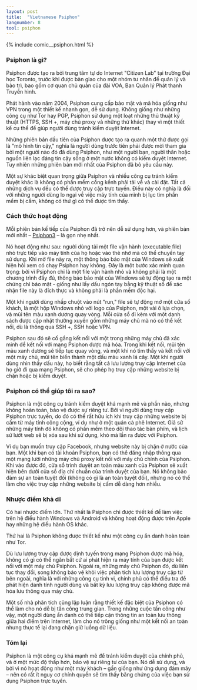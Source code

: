 ```yaml
---
layout: post
title:  "Vietnamese Psiphon"
langnumber: 8
tool: psiphon
---
```


{% include comic__psiphon.html %}

<h3 class='subhed'>Psiphon là gì?</h3>

Psiphon được tạo ra bởi trung tâm tự do Internet "Citizen Lab" tại trường Đại học Toronto, trước khi được bàn giao cho một nhóm tư nhân để quản lý và bảo trì, bao gồm cơ quan chủ quản của đài VOA, Ban Quản lý Phát thanh Truyền hình.

Phát hành vào năm 2004, Psiphon cung cấp bảo mật và mã hóa giống như VPN trong một thiết kế nhanh gọn, dễ sử dụng. Không giống như những công cụ như Tor hay PGP, Psiphon sử dụng một loạt những thủ thuật kỹ thuật (HTTPS, SSH +, máy chủ proxy và những thứ khác) thay vì một thiết kế cụ thể để giúp người dùng tránh kiểm duyệt Internet.

Những phiên bản đầu tiên của Psiphon được tạo ra quanh một thứ được gọi là "mô hình tin cậy," nghĩa là người dùng trước tiên phải được mời tham gia bởi một người nào đó đã dùng Psiphon, như một người bạn, người thân hoặc nguồn liên lạc đáng tin cậy sống ở một nước không có kiểm duyệt Internet. Tuy nhiên những phiên bản mới nhất của Psiphon đã bỏ yêu cầu này.

Một sự khác biệt quan trọng giữa Psiphon và nhiều công cụ tránh kiểm duyệt khác là không có phần mềm cồng kềnh phải tải về và cài đặt. Tất cả những dịch vụ đều có thể được truy cập trực tuyến. Điều này có nghĩa là đối với những người dùng lo ngại về việc máy tính của mình bị lục tìm phần mềm bị cấm, không có thứ gì có thể được tìm thấy.

<h3 class='subhed icon how'>Cách thức hoạt động</h3>

Mỗi phiên bản kế tiếp của Psiphon đã trở nên dễ sử dụng hơn, và phiên bản mới nhất – <a href='http://www.psiphon3.net/en/download.html'>Psiphon3</a> – là gọn nhẹ nhất.

Nó hoạt động như sau: người dùng tải một file vận hành (executable file) nhỏ trực tiếp vào máy tính của họ hoặc vào thẻ nhớ mà có thể chuyền tay sử dụng. Khi mở file này ra, một thông báo bảo mật của Windows sẽ xuất hiện hỏi xem có chạy Psiphon hay không. Đây là một bước xác minh quan trọng: bởi vì Psiphon chỉ là một file vận hành nhỏ và không phải là một chương trình đầy đủ, thông báo bảo mật của Windows sẽ tự động tạo ra một chứng chỉ bảo mật - giống như lấy dấu ngón tay bằng kỹ thuật số để xác nhận file này là đích thực và không phải là phần mềm độc hại.

Một khi người dùng nhấp chuột vào nút "run," file sẽ tự động mở một cửa sổ khách, là một hộp Windows nhỏ với logo của Psiphon, một vài ô lựa chọn, và mũi tên màu xanh dương quay vòng. Mỗi cửa sổ đi kèm với một danh sách được cập nhật thường xuyên gồm những máy chủ mà nó có thể kết nối, dù là thông qua SSH +, SSH hoặc VPN.

Psiphon sau đó sẽ cố gắng kết nối với một trong những máy chủ đã xác minh để kết nối với mạng Psiphon được mã hóa. Trong khi kết nối, mũi tên màu xanh dương sẽ tiếp tục quay vòng, và một khi nó tìm thấy và kết nối với một máy chủ, mũi tên biến thành một dấu màu xanh lá cây. Một khi người dùng nhìn thấy dấu này, họ biết rằng tất cả lưu lượng truy cập Internet của họ giờ đi qua mạng Psiphon, sẽ cho phép họ truy cập những website bị chặn hoặc bị kiểm duyệt.

<h3 class='subhed icon help'>Psiphon có thể giúp tôi ra sao?</h3>

Psiphon là một công cụ tránh kiểm duyệt khá mạnh mẽ và phần nào, nhưng không hoàn toàn, bảo vệ được sự riêng tư. Bởi vì người dùng truy cập Psiphon trực tuyến, do đó có thể rất hữu ích khi truy cập những website bị cấm từ máy tính công cộng, ví dụ như ở một quán cà phê Internet. Giả sử những máy tính đó không có phần mềm theo dõi thao tác bàn phím, và lịch sử lướt web sẽ bị xóa sau khi sử dụng, khó mà lần ra được với Psiphon.

Ví dụ bạn muốn truy cập Facebook, nhưng website này bị chặn ở nước của bạn. Một khi bạn có tài khoản Psiphon, bạn có thể đăng nhập thông qua một mạng lưới những máy chủ proxy kết nối với máy chủ chính của Psiphon. Khi vào được đó, cửa sổ trình duyệt an toàn màu xanh của Psiphon sẽ xuất hiện bên dưới cửa sổ địa chỉ chuẩn của trình duyệt của bạn. Nó không bảo đảm sự an toàn tuyệt đối (không có gì là an toàn tuyệt đối), nhưng nó có thể làm cho việc truy cập những website bị cấm dễ dàng hơn nhiều.

<h3 class='subhed icon caution'>Nhược điểm khả dĩ</h3>

Có hai nhược điểm lớn. Thứ nhất là Psiphon chỉ được thiết kế để làm việc trên hệ điều hành Windows và Android và không hoạt động được trên Apple hay những hệ điều hành OS khác.

Thứ hai là Psiphon không được thiết kế như một công cụ ẩn danh hoàn toàn như Tor.

Dù lưu lượng truy cập được định tuyến trong mạng Psiphon được mã hóa, không có gì có thể ngăn bất cứ ai phát hiện ra máy tính của bạn được kết nối với một máy chủ Psiphon. Ngoài ra, những máy chủ Psiphon đó, dù liên tục thay đổi, song không bảo vệ khỏi việc phân tích lưu lượng truy cập từ bên ngoài, nghĩa là với những công cụ tinh vi, chính phủ có thể điều tra để phát hiện danh tính người dùng và bất kỳ lưu lượng truy cập không được mã hóa lưu thông qua máy chủ.

Một số nhà phân tích cũng lập luận rằng thiết kế đặc biệt của Psiphon có thể làm cho nó dễ bị tấn công trung gian. Trong những cuộc tấn công như vậy, một người dùng ẩn danh có thể tiếp cận thông tin an toàn lưu thông giữa hai điểm trên Internet, làm cho nó trông giống như một kết nối an toàn nhưng thực tế lại đang chặn giữ luồng dữ liệu.

<h3 class='subhed icon bottomLine'>Tóm lại</h3>

Psiphon là một công cụ khá mạnh mẽ để tránh kiểm duyệt của chính phủ, và ở một mức độ thấp hơn, bảo vệ sự riêng tư của bạn. Nó dễ sử dụng, và bởi vì nó hoạt động như một máy khách – gần giống như ứng dụng đám mây – nên có rất ít nguy cơ chính quyền sẽ tìm thấy bằng chứng của việc bạn sử dụng Psiphon trực tuyến.
